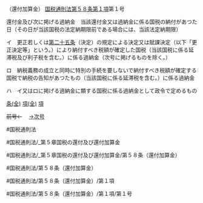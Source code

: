 （還付加算金）
[国税通則法第５８条第１項](国税通則法＿＿＿＿＿第５８条第１項)第１号

還付金及び次に掲げる過納金　当該還付金又は過納金に係る国税の納付があつた日（その日が当該国税の法定納期限前である場合には、当該法定納期限）

イ　更正若しくは[第二十五条](国税通則法＿＿＿＿＿第２５条第１項)（決定）の規定による決定又は賦課決定（以下「更正決定等」という。）により納付すべき税額が確定した国税（当該国税に係る延滞税及び利子税を含む。）に係る過納金（次号に掲げるものを除く。）

ロ　納税義務の成立と同時に特別の手続を要しないで納付すべき税額が確定する国税で納税の告知があつたもの（当該国税に係る延滞税を含む。）に係る過納金

ハ　イ又はロに掲げる過納金に類する国税に係る過納金として政令で定めるもの

[条(全)](国税通則法＿＿＿＿＿第５８条_.md)    [項(全)](国税通則法＿＿＿＿＿第５８条第１項_.md)    [項](国税通則法＿＿＿＿＿第５８条第１項.md)

~~前号←~~　  [→次号](国税通則法＿＿＿＿＿第５８条第１項第２号.md)

#国税通則法

#国税通則法/_第５章国税の還付及び還付加算金

#国税通則法/_第５章国税の還付及び還付加算金/第５８条（還付加算金）

#国税通則法/第５８条（還付加算金）

#国税通則法/第５８条（還付加算金）/第１項

#国税通則法/第５８条（還付加算金）/第１項/第１号


